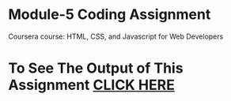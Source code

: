 # Module-5 Coding Assignment

Coursera course: HTML, CSS, and Javascript for Web Developers

# To See The Output of This Assignment [CLICK HERE](https://ahmadncheema.github.io/Coursera-HTML-CSS-Javascript/Module5/index.html)
